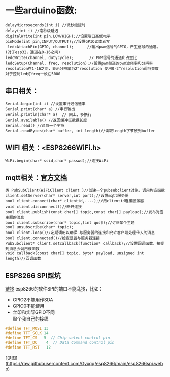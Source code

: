 # 一些arduino函数:
    delayMicroseconds(int i) //微秒级延时
    delay(int i) //毫秒级延迟
    digitalWrite(int pin,LOW/HIGH);//设置端口高低电平
    pinMode(int pin,INPUT/OUTPUT);//设置GPIO读或者写
     ledcAttachPin(GPIO, channel);      //输出pwm信号的GPIO，产生信号的通道。(对于esp32，通道在0-16之间)  
    ledcWrite(channel, dutycycle);       // PWM信号的通道和占空比   
    ledcSetup(Channel, freq, resolution);//设置pwm频道的pwm波频率和分辨率
    resolution在1-16之间，表示分辨率为2^resolution 使用0-2^resolution调节亮度
    对于控制led灯freq一般在5000

## 串口相关：
    Serial.begin(int i) //设置串行通信速率
    Serial.print(char* a) //串行输出
    Serial.println(char* a)  // 同上，多换行
    Serial.available() //返回缓冲区数据长度 
    Serial.read() //读取一个字符  
    Serial.readBytes(char* buffer, int length)//读取length字节放到buffer
## WIFI 相关：<ESP8266WiFi.h>
    WiFi.begin(char* ssid,char* passwd);//连接WiFi
    
    
##  mqtt相关：[官方文档](https://pubsubclient.knolleary.net/api)
    类 PubSubClient(WiFiClient client )//创建一个pubsubclient对象，调用构造函数
    client.setServer(char* server,int port);//设置mqtt服务器
    bool client.connect(char* clientid,....);//用clientid连接服务器
    void client.disconnnect()//断开连接
    bool client.publish(const char[] topic,const char[] payload);//发布对应主题的消息
    bool client.subscribe(char* topic,[int qos]);//订阅某个主题
    bool unsubscribe(char* topic);
    bool client.loop()//定期调用以确保 与服务器的连接和允许客户端处理传入的消息
    bool client.connected()//检查是否与服务器连接
    PubSubclient* client.setcallback(function* callback);//设置回调函数，接受到消息会调用该函数
    void callback(const char[] topic, byte* payload, unsigned int length)//回调函数
    
## ESP8266 SPI踩坑
[链接](https://www.jianshu.com/p/c1d316ef6e8f)
esp8266的软件SPI的端口不能乱接，比如：
- GPIO2不能用作SDA
- GPIO0不能使用
- 丝印和实际GPIO不同  
贴个我自己的接线
```CPP
#define TFT_MOSI 13
#define TFT_SCLK 14
#define TFT_CS   5  // Chip select control pin
#define TFT_DC    4  // Data Command control pin
#define TFT_RST   12

```
[见图] (https://raw.githubusercontent.com/Gyxqq/esp8266/main/esp8266spi.webp)

